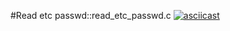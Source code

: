 
#Read etc passwd::read_etc_passwd.c
[![asciicast](https://asciinema.org/a/kdSeaQ7fFeRm6lZ4Qv9dBuFFU.svg)](https://asciinema.org/a/kdSeaQ7fFeRm6lZ4Qv9dBuFFU)


